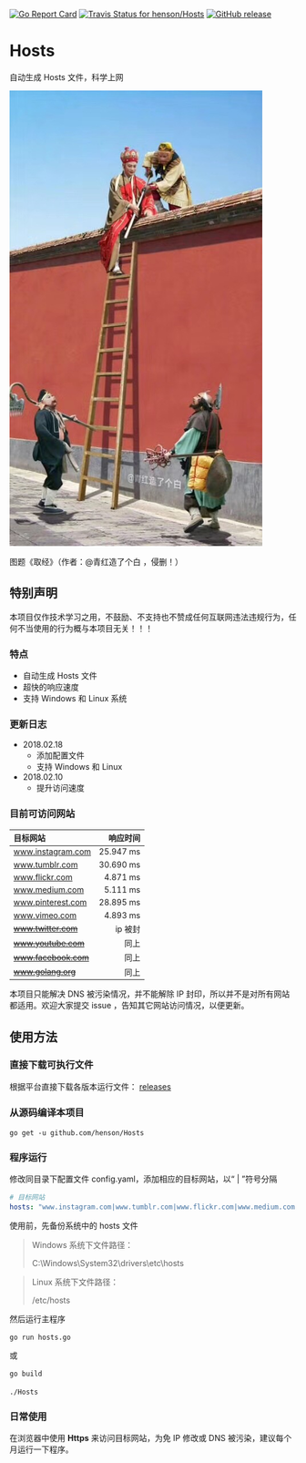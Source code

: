[![Go Report Card](https://goreportcard.com/badge/github.com/henson/Hosts)](https://goreportcard.com/report/github.com/henson/Hosts)  [![Travis Status for henson/Hosts](https://travis-ci.org/henson/Hosts.svg?branch=master)](https://travis-ci.org/henson/Hosts)  [![GitHub release](https://img.shields.io/github/release/henson/Hosts.svg)](https://github.com/henson/Hosts/releases/tag/v1.0)

# Hosts
自动生成 Hosts 文件，科学上网

![](1947422058.jpg)

图题《取经》（作者：@青红造了个白 ，侵删！）

## 特别声明

本项目仅作技术学习之用，不鼓励、不支持也不赞成任何互联网违法违规行为，任何不当使用的行为概与本项目无关！！！

### 特点

- 自动生成 Hosts 文件
- 超快的响应速度
- 支持 Windows 和 Linux 系统

### 更新日志

- 2018.02.18
  - 添加配置文件
  - 支持 Windows 和 Linux
- 2018.02.10
  - 提升访问速度

### 目前可访问网站

|目标网站|响应时间|
|:------|------:|
|www.instagram.com|25.947 ms|
|www.tumblr.com|30.690 ms|
|www.flickr.com|4.871 ms|
|www.medium.com|5.111 ms|
|www.pinterest.com|28.895 ms|
|www.vimeo.com|4.893 ms|
|~~www.twitter.com~~|ip 被封|
|~~www.youtube.com~~|同上|
|~~www.facebook.com~~|同上|
|~~www.golang.org~~|同上|

本项目只能解决 DNS 被污染情况，并不能解除 IP 封印，所以并不是对所有网站都适用。欢迎大家提交 issue ，告知其它网站访问情况，以便更新。

## 使用方法

### 直接下载可执行文件

根据平台直接下载各版本运行文件： [releases](https://github.com/henson/Hosts/releases)

### 从源码编译本项目

```
go get -u github.com/henson/Hosts
```

### 程序运行

修改同目录下配置文件 config.yaml，添加相应的目标网站，以“ | ”符号分隔

```yml
# 目标网站
hosts: "www.instagram.com|www.tumblr.com|www.flickr.com|www.medium.com|www.pinterest.com"
```

使用前，先备份系统中的 hosts 文件

> Windows 系统下文件路径：
> 
> C:\Windows\System32\drivers\etc\hosts

> Linux 系统下文件路径：
> 
> /etc/hosts


然后运行主程序

```
go run hosts.go
```

或

```
go build

./Hosts
```

### 日常使用

在浏览器中使用 **Https** 来访问目标网站，为免 IP 修改或 DNS 被污染，建议每个月运行一下程序。
